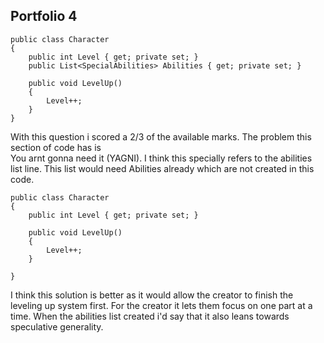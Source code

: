 ## Portfolio 4

```
public class Character 
{
    public int Level { get; private set; }
    public List<SpecialAbilities> Abilities { get; private set; }

    public void LevelUp() 
    {
        Level++;
    }
}
```


With this question i scored a 2/3 of the available marks. The problem this section of code has is   
You arnt gonna need it (YAGNI). I think this specially refers to the abilities list line. This list would 
need Abilities already which are not created in this code.


```
public class Character 
{
    public int Level { get; private set; }

    public void LevelUp() 
    {
        Level++;
    }
   
}
```

I think this solution is better as it would allow the creator to finish the leveling up system first.
For the creator it lets them focus on one part at a time. When the abilities list created i'd say that
it also leans towards speculative generality.

